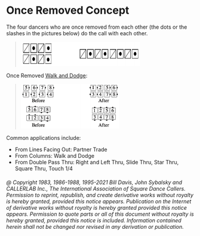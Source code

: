 
# Once Removed Concept

The four dancers who are once removed from each other (the dots or the slashes
in the pictures below) do the call with each other. 

> 
> ![alt](once_removed_1.png)
> 

Once Removed [Walk and Dodge](../ms/walk_and_dodge.md):

> 
> ![alt](once_removed_2.png)
> 

Common applications include:

- From Lines Facing Out: Partner Trade
- From Columns: Walk and Dodge
- From Double Pass Thru: Right and Left Thru, Slide Thru, Star
Thru, Square Thru, Touch 1/4

###### @ Copyright 1983, 1986-1988, 1995-2021 Bill Davis, John Sybalsky and CALLERLAB Inc., The International Association of Square Dance Callers. Permission to reprint, republish, and create derivative works without royalty is hereby granted, provided this notice appears. Publication on the Internet of derivative works without royalty is hereby granted provided this notice appears. Permission to quote parts or all of this document without royalty is hereby granted, provided this notice is included. Information contained herein shall not be changed nor revised in any derivation or publication.
